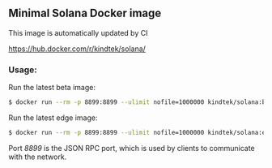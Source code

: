 ## Minimal Solana Docker image
This image is automatically updated by CI

https://hub.docker.com/r/kindtek/solana/

### Usage:
Run the latest beta image:
```bash
$ docker run --rm -p 8899:8899 --ulimit nofile=1000000 kindtek/solana:beta
```

Run the latest edge image:
```bash
$ docker run --rm -p 8899:8899 --ulimit nofile=1000000 kindtek/solana:edge
```

Port *8899* is the JSON RPC port, which is used by clients to communicate with the network.
